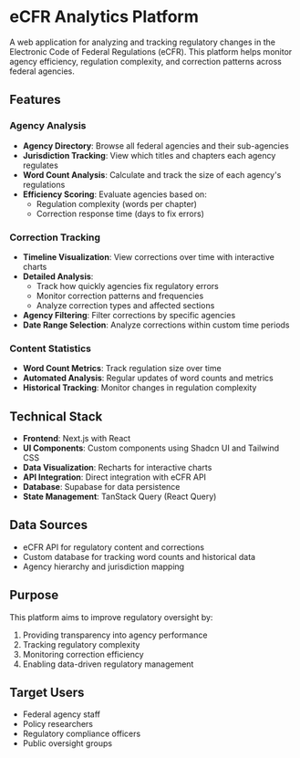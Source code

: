 # eCFR Analytics Platform

A web application for analyzing and tracking regulatory changes in the Electronic Code of Federal Regulations (eCFR). This platform helps monitor agency efficiency, regulation complexity, and correction patterns across federal agencies.

## Features

### Agency Analysis

- **Agency Directory**: Browse all federal agencies and their sub-agencies
- **Jurisdiction Tracking**: View which titles and chapters each agency regulates
- **Word Count Analysis**: Calculate and track the size of each agency's regulations
- **Efficiency Scoring**: Evaluate agencies based on:
    - Regulation complexity (words per chapter)
    - Correction response time (days to fix errors)

### Correction Tracking

- **Timeline Visualization**: View corrections over time with interactive charts
- **Detailed Analysis**:
    - Track how quickly agencies fix regulatory errors
    - Monitor correction patterns and frequencies
    - Analyze correction types and affected sections
- **Agency Filtering**: Filter corrections by specific agencies
- **Date Range Selection**: Analyze corrections within custom time periods

### Content Statistics

- **Word Count Metrics**: Track regulation size over time
- **Automated Analysis**: Regular updates of word counts and metrics
- **Historical Tracking**: Monitor changes in regulation complexity

## Technical Stack

- **Frontend**: Next.js with React
- **UI Components**: Custom components using Shadcn UI and Tailwind CSS
- **Data Visualization**: Recharts for interactive charts
- **API Integration**: Direct integration with eCFR API
- **Database**: Supabase for data persistence
- **State Management**: TanStack Query (React Query)

## Data Sources

- eCFR API for regulatory content and corrections
- Custom database for tracking word counts and historical data
- Agency hierarchy and jurisdiction mapping

## Purpose

This platform aims to improve regulatory oversight by:

1. Providing transparency into agency performance
2. Tracking regulatory complexity
3. Monitoring correction efficiency
4. Enabling data-driven regulatory management

## Target Users

- Federal agency staff
- Policy researchers
- Regulatory compliance officers
- Public oversight groups
